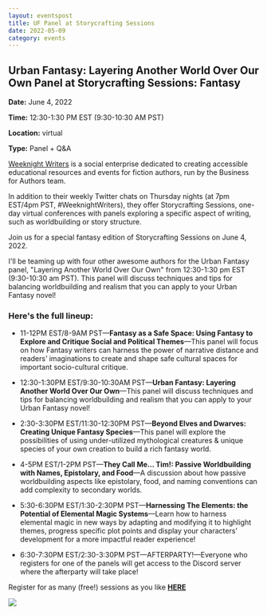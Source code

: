 ```yaml
---
layout: eventspost
title: UF Panel at Storycrafting Sessions
date: 2022-05-09
category: events
---
```


## Urban Fantasy: Layering Another World Over Our Own Panel at Storycrafting Sessions: Fantasy

**Date:** June 4, 2022

**Time:** 12:30-1:30 PM EST (9:30-10:30 AM PST)

**Location:** virtual

**Type:** Panel + Q&A

[Weeknight Writers](https://www.businessforauthors.com/weeknight-writers/) is a social enterprise dedicated to creating accessible educational resources and events for fiction authors, run by the Business for Authors team.

In addition to their weekly Twitter chats on Thursday nights (at 7pm EST/4pm PST, #WeeknightWriters), they offer Storycrafting Sessions, one-day virtual conferences with panels exploring a specific aspect of writing, such as worldbuilding or story structure.

Join us for a special fantasy edition of Storycrafting Sessions on June 4, 2022.

I'll be teaming up with four other awesome authors for the Urban Fantasy panel, "Layering Another World Over Our Own" from 12:30-1:30 pm EST (9:30-10:30 am PST). This panel will discuss techniques and tips for balancing worldbuilding and realism that you can apply to your Urban Fantasy novel!

### Here's the full lineup:

- 11-12PM EST/8-9AM PST—**Fantasy as a Safe Space: Using Fantasy to Explore and Critique Social and Political Themes**—This panel will focus on how Fantasy writers can harness the power of narrative distance and readers’ imaginations to create and shape safe cultural spaces for important socio-cultural critique.

- 12:30-1:30PM EST/9:30-10:30AM PST—**Urban Fantasy: Layering Another World Over Our Own**—This panel will discuss techniques and tips for balancing worldbuilding and realism that you can apply to your Urban Fantasy novel!

- 2:30-3:30PM EST/11:30-12:30PM PST—**Beyond Elves and Dwarves: Creating Unique Fantasy Species**—This panel will explore the possibilities of using under-utilized mythological creatures & unique species of your own creation to build a rich fantasy world.

- 4-5PM EST/1-2PM PST—**They Call Me… Tim!: Passive Worldbuilding with Names, Epistolary, and Food**—A discussion about how passive worldbuilding aspects like epistolary, food, and naming conventions can add complexity to secondary worlds.

- 5:30-6:30PM EST/1:30-2:30PM PST—**Harnessing The Elements: the Potential of Elemental Magic Systems**—Learn how to harness elemental magic in new ways by adapting and modifying it to highlight themes, progress specific plot points and display your characters’ development for a more impactful reader experience!

- 6:30-7:30PM EST/2:30-3:30PM PST—AFTERPARTY!—Everyone who registers for one of the panels will get access to the Discord server where the afterparty will take place!

Register for as many (free!) sessions as you like [**HERE**](https://ko-fi.com/post/Storycrafting-Sessions-Fantasy-SCHEDULE--REGISTR-U6U0CJ37E)

[![](https://storage.ko-fi.com/cdn/useruploads/display/f90dd0ba-8993-470b-8b59-8347b67ad0f3_fantasy.png)](https://ko-fi.com/post/Storycrafting-Sessions-Fantasy-SCHEDULE--REGISTR-U6U0CJ37E)
